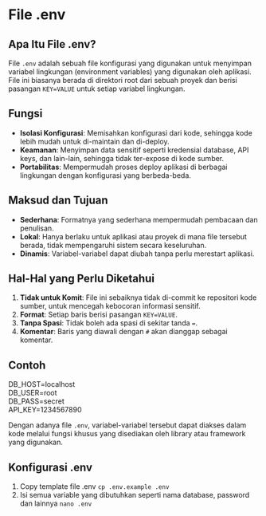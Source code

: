 # File .env

## Apa Itu File .env?

File `.env` adalah sebuah file konfigurasi yang digunakan untuk menyimpan variabel lingkungan (environment variables) yang digunakan oleh aplikasi. File ini biasanya berada di direktori root dari sebuah proyek dan berisi pasangan `KEY=VALUE` untuk setiap variabel lingkungan.

## Fungsi

- **Isolasi Konfigurasi**: Memisahkan konfigurasi dari kode, sehingga kode lebih mudah untuk di-maintain dan di-deploy.
- **Keamanan**: Menyimpan data sensitif seperti kredensial database, API keys, dan lain-lain, sehingga tidak ter-expose di kode sumber.
- **Portabilitas**: Mempermudah proses deploy aplikasi di berbagai lingkungan dengan konfigurasi yang berbeda-beda.

## Maksud dan Tujuan

- **Sederhana**: Formatnya yang sederhana mempermudah pembacaan dan penulisan.
- **Lokal**: Hanya berlaku untuk aplikasi atau proyek di mana file tersebut berada, tidak mempengaruhi sistem secara keseluruhan.
- **Dinamis**: Variabel-variabel dapat diubah tanpa perlu merestart aplikasi.

## Hal-Hal yang Perlu Diketahui

1. **Tidak untuk Komit**: File ini sebaiknya tidak di-commit ke repositori kode sumber, untuk mencegah kebocoran informasi sensitif.
2. **Format**: Setiap baris berisi pasangan `KEY=VALUE`.
3. **Tanpa Spasi**: Tidak boleh ada spasi di sekitar tanda `=`.
4. **Komentar**: Baris yang diawali dengan `#` akan dianggap sebagai komentar.

## Contoh
DB_HOST=localhost   
DB_USER=root   
DB_PASS=secret  
API_KEY=1234567890  


Dengan adanya file `.env`, variabel-variabel tersebut dapat diakses dalam kode melalui fungsi khusus yang disediakan oleh library atau framework yang digunakan.

## Konfigurasi .env
1. Copy template file .env 
`cp .env.example .env`
2. Isi semua variable yang dibutuhkan seperti nama database, password dan lainnya
`nano .env`



